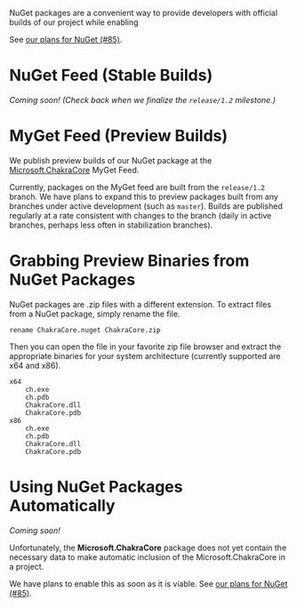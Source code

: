 NuGet packages are a convenient way to provide developers with official builds of our project while enabling

See [our plans for NuGet (#85)](https://github.com/Microsoft/ChakraCore/issues/85).

# NuGet Feed (Stable Builds)

_Coming soon! (Check back when we finalize the `release/1.2` milestone.)_

# MyGet Feed (Preview Builds)

We publish preview builds of our NuGet package at the
[Microsoft.ChakraCore](https://www.myget.org/feed/chakracore-preview/package/nuget/Microsoft.ChakraCore)
MyGet Feed.

Currently, packages on the MyGet feed are built from the `release/1.2` branch.
We have plans to expand this to preview packages built from any branches under active development
(such as `master`). Builds are published regularly at a rate consistent with changes to the branch
(daily in active branches, perhaps less often in stabilization branches).

# Grabbing Preview Binaries from NuGet Packages

NuGet packages are .zip files with a different extension. To extract files from a NuGet package,
simply rename the file.

`rename ChakraCore.nuget ChakraCore.zip`

Then you can open the file in your favorite zip file browser and extract the appropriate binaries
for your system architecture (currently supported are x64 and x86).

```
x64
    ch.exe
    ch.pdb
    ChakraCore.dll
    ChakraCore.pdb
x86
    ch.exe
    ch.pdb
    ChakraCore.dll
    ChakraCore.pdb
```

# Using NuGet Packages Automatically

_Coming soon!_

Unfortunately, the **Microsoft.ChakraCore** package does not yet contain the necessary data
to make automatic inclusion of the Microsoft.ChakraCore in a project.

We have plans to enable this as soon as it is viable.
See [our plans for NuGet (#85)](https://github.com/Microsoft/ChakraCore/issues/85).
